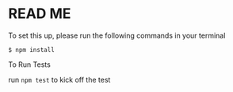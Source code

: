 # READ ME

To set this up, please run the following commands in your terminal
 
    $ npm install
To Run Tests  

run ```npm test``` to kick off the test
